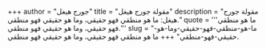 +++
author = "جورج هيغل"
title = "مقولة جورج هيغل"
description = "مقولة جورج هيغل: ما هو منطقي فهو حقيقي، وما هو حقيقي فهو منطقي."
quote = '''ما هو منطقي فهو حقيقي، وما هو حقيقي فهو منطقي.'''
slug = "ما-هو-منطقي-فهو-حقيقي-وما-هو-حقيقي-فهو-منطقي"
+++
ما هو منطقي فهو حقيقي، وما هو حقيقي فهو منطقي.
